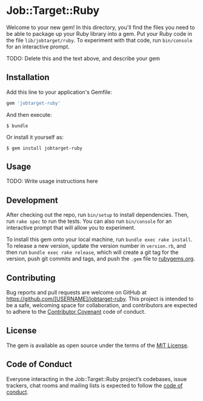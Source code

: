 # Job::Target::Ruby

Welcome to your new gem! In this directory, you'll find the files you need to be able to package up your Ruby library into a gem. Put your Ruby code in the file `lib/jobtarget/ruby`. To experiment with that code, run `bin/console` for an interactive prompt.

TODO: Delete this and the text above, and describe your gem

## Installation

Add this line to your application's Gemfile:

```ruby
gem 'jobtarget-ruby'
```

And then execute:

    $ bundle

Or install it yourself as:

    $ gem install jobtarget-ruby

## Usage

TODO: Write usage instructions here

## Development

After checking out the repo, run `bin/setup` to install dependencies. Then, run `rake spec` to run the tests. You can also run `bin/console` for an interactive prompt that will allow you to experiment.

To install this gem onto your local machine, run `bundle exec rake install`. To release a new version, update the version number in `version.rb`, and then run `bundle exec rake release`, which will create a git tag for the version, push git commits and tags, and push the `.gem` file to [rubygems.org](https://rubygems.org).

## Contributing

Bug reports and pull requests are welcome on GitHub at https://github.com/[USERNAME]/jobtarget-ruby. This project is intended to be a safe, welcoming space for collaboration, and contributors are expected to adhere to the [Contributor Covenant](http://contributor-covenant.org) code of conduct.

## License

The gem is available as open source under the terms of the [MIT License](https://opensource.org/licenses/MIT).

## Code of Conduct

Everyone interacting in the Job::Target::Ruby project’s codebases, issue trackers, chat rooms and mailing lists is expected to follow the [code of conduct](https://github.com/[USERNAME]/jobtarget-ruby/blob/master/CODE_OF_CONDUCT.md).
